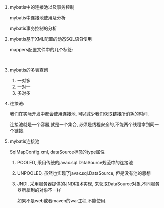 1. mybatis中的连接池以及事务控制

   mybatis中连接池使用及分析

   mybatis事务控制的分析

2. mybatis基于XML配置的动态SQL语句使用

   mappers配置文件中的几个标签:

   ​	<if> <where> <foreach> <sql>

3. mybatis的多表查询
   1. 一对多
   2. 一对一
   3. 多对多

1. 连接池:

   我们在实际开发中都会使用连接池, 可以减少我们获取链接所消耗的时间.

   连接池就是一个容器,就是一个集合, 必须是线程安全的,不能两个线程拿到同一个链接.

2. mybatis连接池

   SqlMapConfig.xml, dataSource标签的type属性

   1. POOLED, 采用传统的javax.sql.DataSource规范中的连接池

   2. UNPOOLED, 虽然也实现了javax.sql.DataSource, 但是没有池的思想

   3. JNDI, 采用服务器提供的JNDI技术实现, 来获取DataSource对象,不同服务器所拿到的对象不一样

      如果不是web或者maven的war工程,不能使用.